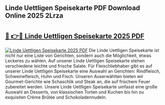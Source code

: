## Linde Uettligen Speisekarte PDF Download Online 2025 2Lrza

# <h2><a href="http://gc9xpt.nevu.top/?p=Linde+Uettligen+Speisekarte">🔗 👉🔴 Linde Uettligen Speisekarte 2025 PDF</a></h2>

[![Linde Uettligen Speisekarte 2025 PDF](https://i.imgur.com/dBaPXMq.png)](http://gc9xpt.nevu.top/?p=Linde+Uettligen+Speisekarte)
Die Linde Uettligen Speisekarte ist nicht nur eine Liste von Gerichten, sondern auch die Möglichkeit, etwas Leckeres zu wählen. Auf unserer Linde Uettligen Speisekarte stehen verschiedene leichte und frische Salate. Für Fleischliebhaber gibt es auf unserer Linde Uettligen Speisekarte eine Auswahl an Gerichten: Rindfleisch, Schweinefleisch, Huhn und Fisch. Unseren Auserwählten bieten wir Gourmet-Gerichte wie Schaschlik und Steak an, die auf frischem Feuer zubereitet werden. Unsere Linde Uettligen Speisekarte umfasst eine große Auswahl an Desserts, von klassischen Torten und Kuchen bis hin zu exquisiten Crème Brûlée und Schokoladennudeln.
